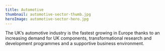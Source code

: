 ```yaml
---
title: Automotive
thumbnail: automotive-sector-thumb.jpg
heroImage: automotive-sector-hero.jpg
---
```

The UK’s automotive industry is the fastest growing in Europe thanks to an increasing demand for UK components, transformational research and development programmes and a supportive business environment.